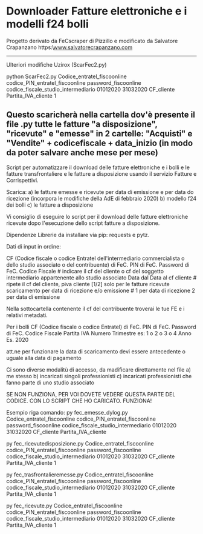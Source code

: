 # Downloader Fatture elettroniche e i modelli f24 bolli

Progetto derivato da FeCscraper di Pizzillo e modificato da Salvatore Crapanzano https:\\www.salvatorecrapanzano.com

-----------------------------------------------------------------------------------
Ulteriori modifiche Uzirox (ScarFec2.py)

python ScarFec2.py Codice_entratel_fiscoonline codice_PIN_entratel_fiscoonline password_fiscoonline codice_fiscale_studio_intermediario 01012020 31032020 CF_cliente Partita_IVA_cliente 1

Questo scaricherà nella cartella dov'è presente il file .py tutte le fatture "a disposizione", "ricevute" e "emesse" in 2 cartelle: "Acquisti" e "Vendite" + codicefiscale + data_inizio (in modo da poter salvare anche mese per mese)
-----------------------------------------------------------------------------------


Script per automatizzare il download delle fatture elettroniche e i bolli e le fatture transfrontaliere e le fatture a disposizione usando il servizio Fatture e Corrispettivi. 

Scarica:
a) le fatture emesse e ricevute per data di emissione e per data do ricezione (incorpora le modifiche della AdE di febbraio 2020)
b) modello f24 dei bolli
c) le fatture a disposizione

Vi consiglio di eseguire lo script per il download delle fatture elettroniche ricevute dopo l'esecuzione dello script fatture a disposizione.

Dipendenze Librerie da installare via pip: requests e pytz.

Dati di input in ordine:

CF (Codice fiscale o codice Entratel dell'intermediario commercialista o dello studio associato o del contribuente) di FeC.
PIN di FeC.
Password di FeC.
Codice Fiscale # indicare il cf del cliente o cf del soggetto intermediario appartenente allo studio associato
Data dal
Data al
cf cliente # ripete il cf del cliente, 
piva cliente
[1/2] solo per le fatture ricevute scaricamento per data di ricezione e/o emissione  # 1 per data di ricezione 2 per data di emissione

Nella sottocartella contenente il cf del contribuente troverai le tue FE e i relativi metadati.

Per i bolli 
CF (Codice fiscale o codice Entratel) di FeC.
PIN di FeC.
Password di FeC.
Codice Fiscale
Partita IVA
Numero Trimestre es: 1 o 2 o 3 o 4 
Anno Es. 2020

att.ne per funzionare la data di scaricamento devi essere antecedente o uguale alla data di pagamento

Ci sono diverse modalitù di accesso, da madificare direttamente nel file
a) me stesso
b) incaricati singoli professionisti
c) incaricati professionisti che fanno parte di uno studio associato

SE NON FUNZIONA, PER VOI DOVETE VEDERE QUESTA PARTE DEL CODICE. CON LO SCRIPT CHE HO CARICATO. FUNZIONA!

Esempio riga comando:
py fec_emesse_dylog.py Codice_entratel_fiscoonline codice_PIN_entratel_fiscoonline password_fiscoonline codice_fiscale_studio_intermediario 01012020 31032020 CF_cliente Partita_IVA_cliente

py fec_ricevutedisposizione.py Codice_entratel_fiscoonline codice_PIN_entratel_fiscoonline password_fiscoonline codice_fiscale_studio_intermediario 01012020 31032020 CF_cliente Partita_IVA_cliente 1

py fec_trasfrontalieremesse.py Codice_entratel_fiscoonline codice_PIN_entratel_fiscoonline password_fiscoonline codice_fiscale_studio_intermediario 01012020 31032020 CF_cliente Partita_IVA_cliente 1

py fec_ricevute.py Codice_entratel_fiscoonline codice_PIN_entratel_fiscoonline password_fiscoonline codice_fiscale_studio_intermediario 01012020 31032020 CF_cliente Partita_IVA_cliente 1
